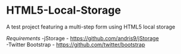 HTML5-Local-Storage
===================

A test project featuring a multi-step form using HTML5 local storage

*Requirements*
-jStorage - https://github.com/andris9/jStorage  
-Twitter Bootstrap - https://github.com/twitter/bootstrap